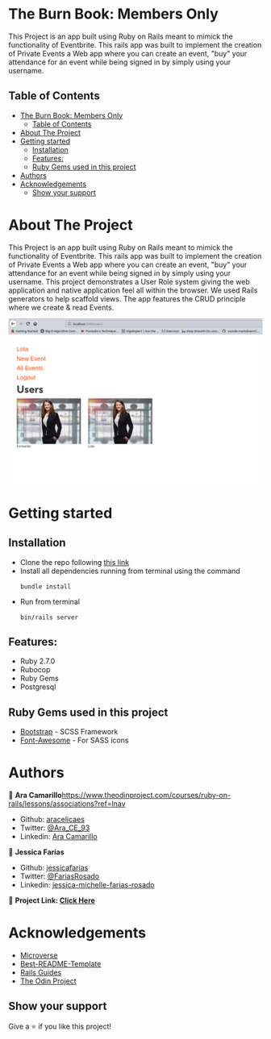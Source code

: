 <!-- PROJECT LOGO -->
# The Burn Book: Members Only
This Project is an app built using Ruby on Rails meant to mimick the functionality of Eventbrite. This rails app was built to implement the creation of Private Events a Web app where you can create an event, "buy" your attendance for an event while being signed in by simply using your username.

<!-- TABLE OF CONTENTS -->
## Table of Contents
- [The Burn Book: Members Only](#the-burn-book-members-only)
  - [Table of Contents](#table-of-contents)
- [About The Project](#about-the-project)
- [Getting started](#getting-started)
  - [Installation](#installation)
  - [Features:](#features)
  - [Ruby Gems used in this project](#ruby-gems-used-in-this-project)
- [Authors](#authors)
- [Acknowledgements](#acknowledgements)
  - [Show your support](#show-your-support)
<!-- ABOUT THE PROJECT -->
# About The Project
This Project is an app built using Ruby on Rails meant to mimick the functionality of Eventbrite. This rails app was built to implement the creation of Private Events a Web app where you can create an event, "buy" your attendance for an event while being signed in by simply using your username.
This project demonstrates a User Role system giving the web application and native application feel all within the browser. We used Rails generators to help scaffold views. The app features the CRUD principle where we create & read Events.

![screenshot](events.png)

<!-- GETTING STARTED -->
# Getting started
## Installation
* Clone the repo following [this link](https://github.com/aracelicaes/private_events)
* Install all dependencies running from terminal using the command <pre><code>bundle install
</code></pre>
* Run from terminal <pre><code>bin/rails server
</code></pre>

## Features:
* Ruby 2.7.0
* Rubocop
* Ruby Gems
* Postgresql

## Ruby Gems used in this project

* [Bootstrap](https://getbootstrap.com/) - SCSS Framework
* [Font-Awesome](https://fontawesome.com/) - For SASS icons

<!-- CONTACT -->
# Authors
👤 **Ara Camarillo**https://www.theodinproject.com/courses/ruby-on-rails/lessons/associations?ref=lnav

- Github: [aracelicaes](https://github.com/aracelicaes)
- Twitter: [@Ara_CE_93](https://twitter.com/Ara_CE_93)
- Linkedin: [Ara Camarillo](www.linkedin.com/in/ara-camarillo)

👤 **Jessica Farias**

- Github: [jessicafarias](https://github.com/jessicafarias)
- Twitter: [@FariasRosado](https://twitter.com/FariasRosado)
- Linkedin: [jessica-michelle-farias-rosado](https://www.linkedin.com/in/jessica-michelle-farias-rosado/)

📄 **Project Link: [Click Here](https://github.com/aracelicaes/private_events)**
<!-- ACKNOWLEDGEMENTS -->
# Acknowledgements
- [Microverse](https://microverse.org)
- [Best-README-Template](https://github.com/othneildrew/Best-README-Template)
- [Rails Guides](https://guides.rubyonrails.org/)
- [The Odin Project](https://www.theodinproject.com/courses/ruby-on-rails/lessons/associations?ref=lnav)

## Show your support

Give a ⭐️ if you like this project!

